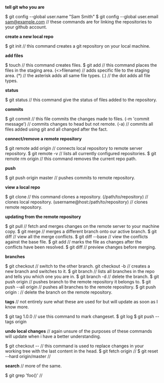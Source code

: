 **tell git who you are**

$ git config --global user.name "Sam Smith"
$ git config --global user.email sam@example.com // these commands
are for linking the repositories to your github account.

**create a new local repo**

$ git init // this command creates a git repository on your
local machine.

**add files**

$ touch // this command creates files.
$ git add // this command places the files in the staging area.
(<>filename) // adds specific file to the staging area.
(*) // the asterisk adds all same file types.
(.) // the dot adds all file types.

**status**

$ git status // this command give the status of files added
to the repository.

**commits**

$ git commit // this file commits the changes made to files.
(-m 'commit message') // commits changes to head but not remote.
(-a) // commits all files added using git and all changed
after the fact.

**connect/remove a remote repository**

$ git remote add origin <server>// connects local repository
to remote server repository.
$ git remote -v // lists all currently configured repositories.
$ git remote rm origin // this command removes the current repo path.

**push**

$ git push origin master // pushes commits to remote repository.

**view a local repo**

$ git clone // this command clones a repository.
(/path/to/repository) // clones local repository.
(username@host:/path/to/repository) // clones remote repository.

**updating from the remote repository**

$ git pull // fetch and merges changes on the remote server
to your machine copy.
$ git merge <branchname> // merges a different branch onto
our active branch.
$ git diff // view all the merge conflicts.
$ git diff --base <filename> // view the conflicts against
the base file.
$ git add <filename> // marks the file as changes after the
conflicts have been resolved.
$ git diff <sourcebranch> <targetbranch> // preview changes
before merging.

**branches**

$ git checkout <branchname> // switch to the other branch.
git checkout -b <branchname> // creates a new branch and switches to it.
$ git branch // lists all branches in the repo and tells
you which one you are in.
$ git branch -d <branchname> // delete the branch.
$ git push origin <branchname> // pushes branch to the remote
repository it belongs to.
$ git push --all origin // pushes all branches to the remote
repository.
$ git push origin :<branchname> // delete the branch on the
remote repository.

**tags** // not entirely sure what these are used for but
will update as soon as I know more.

$ git tag 1.0.0 <commitID> // use this command to mark changeset.
$ git log
$ git push --tags origin

**undo local changes** // again unsure of the purposes of
these commands will update when i have a better understanding.

$ git checkout -- <filename> // this command is used to replace
changes in your working tree with the last content in the head.
$ git fetch origin //
$ git reset --hard origin/master //

**search** // more of the same.

$ git grep 'foo()' //
